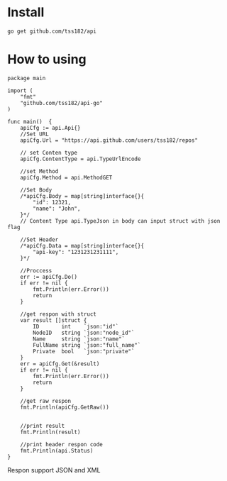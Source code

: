 # Install
    go get github.com/tss182/api

# How to using

    package main
    
    import (
    	"fmt"
    	"github.com/tss182/api-go"
    )
    
    func main()  {
    	apiCfg := api.Api{}
    	//Set URL
    	apiCfg.Url = "https://api.github.com/users/tss182/repos"
    
    	// set Conten type
    	apiCfg.ContentType = api.TypeUrlEncode
    
    	//set Method
    	apiCfg.Method = api.MethodGET
    
    	//Set Body
    	/*apiCfg.Body = map[string]interface{}{
    	    "id": 12321,
    	    "name": "John",
    	}*/
    	// Content Type api.TypeJson in body can input struct with json flag
    
    	//Set Header
    	/*apiCfg.Data = map[string]interface{}{
    	    "api-key": "1231231231111",
    	}*/
    
    	//Proccess
    	err := apiCfg.Do()
    	if err != nil {
    		fmt.Println(err.Error())
    		return
    	}
    
    	//get respon with struct
    	var result []struct {
    		ID       int    `json:"id"`
    		NodeID   string `json:"node_id"`
    		Name     string `json:"name"`
    		FullName string `json:"full_name"`
    		Private  bool   `json:"private"`
    	}
    	err = apiCfg.Get(&result)
    	if err != nil {
    		fmt.Println(err.Error())
    		return
    	}
    
    	//get raw respon
    	fmt.Println(apiCfg.GetRaw())
    
    
    	//print result
    	fmt.Println(result)
    	
    	//print header respon code
    	fmt.Println(api.Status)
    }




Respon support JSON and XML
